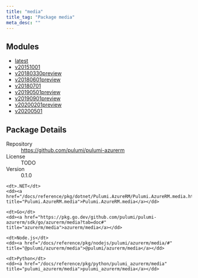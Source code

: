 ```yaml
---
title: "media"
title_tag: "Package media"
meta_desc: ""
---
```


<!-- WARNING: this file was generated by Pulumi Docs Generator. -->
<!-- Do not edit by hand unless you're certain you know what you are doing! -->



<h2 id="modules">Modules</h2>
<ul class="api">
    <li><a href="latest/" title="latest"><span class="symbol module"></span>latest</a></li>
    <li><a href="v20151001/" title="v20151001"><span class="symbol module"></span>v20151001</a></li>
    <li><a href="v20180330preview/" title="v20180330preview"><span class="symbol module"></span>v20180330preview</a></li>
    <li><a href="v20180601preview/" title="v20180601preview"><span class="symbol module"></span>v20180601preview</a></li>
    <li><a href="v20180701/" title="v20180701"><span class="symbol module"></span>v20180701</a></li>
    <li><a href="v20190501preview/" title="v20190501preview"><span class="symbol module"></span>v20190501preview</a></li>
    <li><a href="v20190901preview/" title="v20190901preview"><span class="symbol module"></span>v20190901preview</a></li>
    <li><a href="v20200201preview/" title="v20200201preview"><span class="symbol module"></span>v20200201preview</a></li>
    <li><a href="v20200501/" title="v20200501"><span class="symbol module"></span>v20200501</a></li>
</ul>

<h2 id="package-details">Package Details</h2>
<dl class="package-details">
	<dt>Repository</dt>
	<dd><a href="https://github.com/pulumi/pulumi-azurerm">https://github.com/pulumi/pulumi-azurerm</a></dd>
	<dt>License</dt>
	<dd>TODO</dd>
	<dt>Version</dt>
	<dd>0.1.0</dd>
</dl>



<dl class="tabular">

    <dt>.NET</dt>
    <dd><a href="/docs/reference/pkg/dotnet/Pulumi.AzureRM/Pulumi.AzureRM.media.html" title="Pulumi.AzureRM.media">Pulumi.AzureRM.media</a></dd>

    <dt>Go</dt>
    <dd><a href="https://pkg.go.dev/github.com/pulumi/pulumi-azurerm/sdk/go/azurerm/media?tab=doc#" title="azurerm/media">azurerm/media</a></dd>

    <dt>Node.js</dt>
    <dd><a href="/docs/reference/pkg/nodejs/pulumi/azurerm/media/#" title="@pulumi/azurerm/media">@pulumi/azurerm/media</a></dd>

    <dt>Python</dt>
    <dd><a href="/docs/reference/pkg/python/pulumi_azurerm/media" title="pulumi_azurerm/media">pulumi_azurerm/media</a></dd>

</dl>

